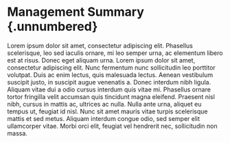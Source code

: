 # Management Summary {.unnumbered}

Lorem ipsum dolor sit amet, consectetur adipiscing elit. Phasellus scelerisque, leo sed iaculis ornare, mi leo semper urna, ac elementum libero est at risus. Donec eget aliquam urna. Lorem ipsum dolor sit amet, consectetur adipiscing elit. Nunc fermentum nunc sollicitudin leo porttitor volutpat. Duis ac enim lectus, quis malesuada lectus. Aenean vestibulum suscipit justo, in suscipit augue venenatis a. Donec interdum nibh ligula. Aliquam vitae dui a odio cursus interdum quis vitae mi. Phasellus ornare tortor fringilla velit accumsan quis tincidunt magna eleifend. Praesent nisl nibh, cursus in mattis ac, ultrices ac nulla. Nulla ante urna, aliquet eu tempus ut, feugiat id nisl. Nunc sit amet mauris vitae turpis scelerisque mattis et sed metus. Aliquam interdum congue odio, sed semper elit ullamcorper vitae. Morbi orci elit, feugiat vel hendrerit nec, sollicitudin non massa. 
